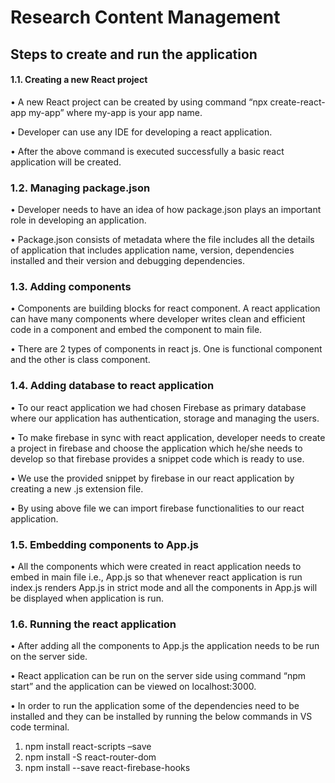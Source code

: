 # Research Content Management

## Steps to create and run the application

#### 1.1. Creating a new React project

•	A new React project can be created by using command “npx create-react-app my-app” where my-app is your app name.

•	Developer can use any IDE for developing a react application.

•	After the above command is executed successfully a basic react application will be created.

### 1.2. Managing package.json

•	Developer needs to have an idea of how package.json plays an important role in developing an application.

•	Package.json consists of metadata where the file includes all the details of application that includes application name, version, dependencies installed and their version and debugging dependencies.

### 1.3. Adding components
	
•	Components are building blocks for react component. A react application can have many components where developer writes clean and efficient code in a component and embed the component to main file.

•	There are 2 types of components in react js. One is functional component and the other is class component.

### 1.4. Adding database to react application
	
•	To our react application we had chosen Firebase as primary database where our application has authentication, storage and managing the users.

•	To make firebase in sync with react application, developer needs to create a project in firebase and choose the application which he/she needs to develop so that firebase provides a snippet code which is ready to use.

•	We use the provided snippet by firebase in our react application by creating a new .js extension file.

•	By using above file we can import firebase functionalities to our react application.

### 1.5. Embedding components to App.js
	
•	All the components which were created in react application needs to embed in main file i.e., App.js so that whenever react application is run index.js renders App.js in strict mode and all the components in App.js will be displayed when application is run. 

### 1.6. Running the react application

•	After adding all the components to App.js the application needs to be run on the server side.

•	React application can be run on the server side using command “npm start” and the application can be viewed on localhost:3000.

•	In order to run the application some of the dependencies need to be installed and they can be installed by running the below commands in VS code terminal.

1.	npm install react-scripts –save
2.	npm install -S react-router-dom
3.	npm install --save react-firebase-hooks
